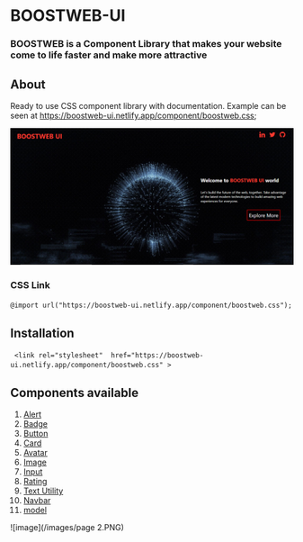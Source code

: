 # BOOSTWEB-UI
### BOOSTWEB is a Component Library that makes your website come to life faster and make more attractive
## About
Ready to use CSS component library with documentation.
Example can be seen at  https://boostweb-ui.netlify.app/component/boostweb.css;

![image](/images/component-wallpaper.PNG)

### CSS Link

``` @import url("https://boostweb-ui.netlify.app/component/boostweb.css"); ```

## Installation
 

```  <link rel="stylesheet"  href="https://boostweb-ui.netlify.app/component/boostweb.css" > ```


## Components available
1. [Alert](https://boostweb-ui.netlify.app/component/alert/alert.html)
1. [Badge](https://boostweb-ui.netlify.app/component/badge/badge.html)
1. [Button](https://boostweb-ui.netlify.app/component/button/button.html)
1. [Card](https://boostweb-ui.netlify.app/component/card/card.html)
1. [Avatar](https://boostweb-ui.netlify.app/component/avatar/avatar.html)
1. [Image](https://boostweb-ui.netlify.app/component/image/image.html)
1. [Input](https://boostweb-ui.netlify.app/component/input/input.html)
1. [Rating](https://boostweb-ui.netlify.app/component/rating/rating.html)
1. [Text Utility](https://boostweb-ui.netlify.app/component/utility/utility.html)
1. [Navbar](https://boostweb-ui.netlify.app/component/navbar/navbar.html)
1. [model](https://boostweb-ui.netlify.app/component/model/model.html)

 ![image](/images/page 2.PNG)